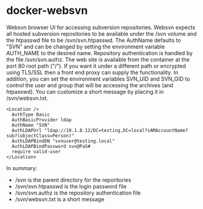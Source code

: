 docker-websvn
=============

Websvn browser UI for accessing subversion repositories. Websvn expects all
hosted subversion repositories to be available under the /svn volume and
the htpasswd file to be /svn/svn.htpasswd. The AuthName defaults to "SVN"
and can be changed by setting the environment variable AUTH_NAME to
the desired name. Repository authentication is handled by the file /svn/svn.authz. The web site is available from the container at the port 80 root path ("/"). If you want it under a different path or encrypted using TLS/SSL then a front end proxy can supply the functionality. In addition, you can set the environment variables SVN_UID and SVN_GID to control the user and group that will be accessing the archives (and htpasswd). You can customize a short message by placing it in /svn/websvn.txt.

```
<Location />
  AuthType Basic
  AuthBasicProvider ldap
  AuthName "SVN"
  AuthLDAPUrl "ldap://10.1.8.12/DC=testing,DC=local?sAMAccountName?sub?(objectClass=Person)"
  AuthLDAPBindDN "svnuser@testing.local"
  AuthLDAPBindPassword svn@PaS#
  require valid-user
</Location>

```
In summary:
* /svn is the parent directory for the reporitories
* /svn/svn.htpasswd is the login password file
* /svn/svn.authz is the repository authentication file
* /svn/websvn.txt is a short message
